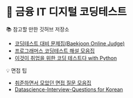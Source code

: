 # 💸 금융 IT 디지털 코딩테스트

📚 참고할 만한 깃허브 저장소
- [코딩테스트 대비 문제집(Baekjoon Online Judge)](https://github.com/tony9402/baekjoon)
- [프로그래머스 코딩테스트 해설 모음집](https://github.com/codeisneverodd/programmers-coding-test)
- [이것이 취업을 위한 코딩 테스트다 with Python](https://github.com/ndb796/python-for-coding-test)

💡 면접 팁
- [취준하면서 모았던 면접 질문 모음집](https://github.com/4z7l/tech_interview.zip)
- [Datascience-Interview-Questions for Korean](https://github.com/zzsza/Datascience-Interview-Questions)
